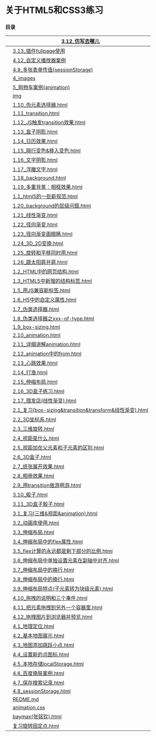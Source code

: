 # 关于HTML5和CSS3练习



### 目录

|      | [3.12_仿写去哪儿](https://MickeyClub.github.io/HTML5-CSS3/3.12_%E4%BB%BF%E5%86%99%E5%8E%BB%E5%93%AA%E5%84%BF) |
| ---- | ------------------------------------------------------------ |
|      | [3.13_插件fullpage使用](https://MickeyClub.github.io/HTML5-CSS3/3.13_%E6%8F%92%E4%BB%B6fullpage%E4%BD%BF%E7%94%A8) |
|      | [4.12_自定义播放器案例](http://zmqblog.top/HTML5-CSS3/4.12_%E8%87%AA%E5%AE%9A%E4%B9%89%E6%92%AD%E6%94%BE%E5%99%A8%E6%A1%88%E4%BE%8B/%E8%87%AA%E5%AE%9A%E4%B9%89%E6%92%AD%E6%94%BE%E5%99%A8.html) |
|      | [4.9_多张表单传值(sessionStorage)](https://MickeyClub.github.io/HTML5-CSS3/4.9_%E5%A4%9A%E5%BC%A0%E8%A1%A8%E5%8D%95%E4%BC%A0%E5%80%BC(sessionStorage)) |
|      | [4_images](https://MickeyClub.github.io/HTML5-CSS3/4_images) |
|      | [5_购物车案例(animation)](https://MickeyClub.github.io/HTML5-CSS3/5_%E8%B4%AD%E7%89%A9%E8%BD%A6%E6%A1%88%E4%BE%8B(animation)) |
|      | [img](https://MickeyClub.github.io/HTML5-CSS3/img)           |
|      | [1.10_伪元素选择器.html](https://MickeyClub.github.io/HTML5-CSS3/1.10_%E4%BC%AA%E5%85%83%E7%B4%A0%E9%80%89%E6%8B%A9%E5%99%A8.html) |
|      | [1.11_transition.html](https://MickeyClub.github.io/HTML5-CSS3/1.11_transition.html) |
|      | [1.12_JS触发transition效果.html](https://MickeyClub.github.io/HTML5-CSS3/1.12_JS%E8%A7%A6%E5%8F%91transition%E6%95%88%E6%9E%9C.html) |
|      | [1.13_盒子阴影.html](https://MickeyClub.github.io/HTML5-CSS3/1.13_%E7%9B%92%E5%AD%90%E9%98%B4%E5%BD%B1.html) |
|      | [1.14_日历效果.html](https://MickeyClub.github.io/HTML5-CSS3/1.14_%E6%97%A5%E5%8E%86%E6%95%88%E6%9E%9C.html) |
|      | [1.15_隔行变色&移入变色.html](https://MickeyClub.github.io/HTML5-CSS3/1.15_%E9%9A%94%E8%A1%8C%E5%8F%98%E8%89%B2%26%E7%A7%BB%E5%85%A5%E5%8F%98%E8%89%B2.html) |
|      | [1.16_文字阴影.html](https://MickeyClub.github.io/HTML5-CSS3/1.16_%E6%96%87%E5%AD%97%E9%98%B4%E5%BD%B1.html) |
|      | [1.17_浮雕文字.html](https://MickeyClub.github.io/HTML5-CSS3/1.17_%E6%B5%AE%E9%9B%95%E6%96%87%E5%AD%97.html) |
|      | [1.18_background.html](https://MickeyClub.github.io/HTML5-CSS3/1.18_background.html) |
|      | [1.19_多重背景：相框效果.html](https://MickeyClub.github.io/HTML5-CSS3/1.19_%E5%A4%9A%E9%87%8D%E8%83%8C%E6%99%AF%EF%BC%9A%E7%9B%B8%E6%A1%86%E6%95%88%E6%9E%9C.html) |
|      | [1.1_html5的一些新规范.html](https://MickeyClub.github.io/HTML5-CSS3/1.1_html5%E7%9A%84%E4%B8%80%E4%BA%9B%E6%96%B0%E8%A7%84%E8%8C%83.html) |
|      | [1.20_background的层级问题.html](https://MickeyClub.github.io/HTML5-CSS3/1.20_background%E7%9A%84%E5%B1%82%E7%BA%A7%E9%97%AE%E9%A2%98.html) |
|      | [1.21_线性渐变.html](https://MickeyClub.github.io/HTML5-CSS3/1.21_%E7%BA%BF%E6%80%A7%E6%B8%90%E5%8F%98.html) |
|      | [1.22_径向渐变.html](https://MickeyClub.github.io/HTML5-CSS3/1.22_%E5%BE%84%E5%90%91%E6%B8%90%E5%8F%98.html) |
|      | [1.23_径向渐变画眼睛.html](https://MickeyClub.github.io/HTML5-CSS3/1.23_%E5%BE%84%E5%90%91%E6%B8%90%E5%8F%98%E7%94%BB%E7%9C%BC%E7%9D%9B.html) |
|      | [1.24_3D_2D变换.html](https://MickeyClub.github.io/HTML5-CSS3/1.24_3D_2D%E5%8F%98%E6%8D%A2.html) |
|      | [1.25_旋转和平移同时用.html](https://MickeyClub.github.io/HTML5-CSS3/1.25_%E6%97%8B%E8%BD%AC%E5%92%8C%E5%B9%B3%E7%A7%BB%E5%90%8C%E6%97%B6%E7%94%A8.html) |
|      | [1.26_跟太阳肩并肩.html](https://MickeyClub.github.io/HTML5-CSS3/1.26_%E8%B7%9F%E5%A4%AA%E9%98%B3%E8%82%A9%E5%B9%B6%E8%82%A9.html) |
|      | [1.2_HTML中的网页结构.html](https://MickeyClub.github.io/HTML5-CSS3/1.2_HTML%E4%B8%AD%E7%9A%84%E7%BD%91%E9%A1%B5%E7%BB%93%E6%9E%84.html) |
|      | [1.3_HTML5中新增的结构标签.html](https://MickeyClub.github.io/HTML5-CSS3/1.3_HTML5%E4%B8%AD%E6%96%B0%E5%A2%9E%E7%9A%84%E7%BB%93%E6%9E%84%E6%A0%87%E7%AD%BE.html) |
|      | [1.5_用JS兼容新标签.html](https://MickeyClub.github.io/HTML5-CSS3/1.5_%E7%94%A8JS%E5%85%BC%E5%AE%B9%E6%96%B0%E6%A0%87%E7%AD%BE.html) |
|      | [1.6_H5中的自定义属性.html](https://MickeyClub.github.io/HTML5-CSS3/1.6_H5%E4%B8%AD%E7%9A%84%E8%87%AA%E5%AE%9A%E4%B9%89%E5%B1%9E%E6%80%A7.html) |
|      | [1.7_伪类选择器.html](https://MickeyClub.github.io/HTML5-CSS3/1.7_%E4%BC%AA%E7%B1%BB%E9%80%89%E6%8B%A9%E5%99%A8.html) |
|      | [1.8_伪类选择器之xxx-of-type.html](https://MickeyClub.github.io/HTML5-CSS3/1.8_%E4%BC%AA%E7%B1%BB%E9%80%89%E6%8B%A9%E5%99%A8%E4%B9%8Bxxx-of-type.html) |
|      | [1.9_box-sizing.html](https://MickeyClub.github.io/HTML5-CSS3/1.9_box-sizing.html) |
|      | [2.10_animation.html](https://MickeyClub.github.io/HTML5-CSS3/2.10_animation.html) |
|      | [2.11_详细讲解animation.html](https://MickeyClub.github.io/HTML5-CSS3/2.11_%E8%AF%A6%E7%BB%86%E8%AE%B2%E8%A7%A3animation.html) |
|      | [2.12_animation中的from.html](https://MickeyClub.github.io/HTML5-CSS3/2.12_animation%E4%B8%AD%E7%9A%84from.html) |
|      | [2.13_心跳效果.html](https://MickeyClub.github.io/HTML5-CSS3/2.13_%E5%BF%83%E8%B7%B3%E6%95%88%E6%9E%9C.html) |
|      | [2.14_打渔.html](https://MickeyClub.github.io/HTML5-CSS3/2.14_%E6%89%93%E6%B8%94.html) |
|      | [2.15_伸缩布局.html](https://MickeyClub.github.io/HTML5-CSS3/2.15_%E4%BC%B8%E7%BC%A9%E5%B8%83%E5%B1%80.html) |
|      | [2.16_3D盒子练习.html](https://MickeyClub.github.io/HTML5-CSS3/2.16_3D%E7%9B%92%E5%AD%90%E7%BB%83%E4%B9%A0.html) |
|      | [2.17_理发店(线性渐变).html](https://MickeyClub.github.io/HTML5-CSS3/2.17_%E7%90%86%E5%8F%91%E5%BA%97(%E7%BA%BF%E6%80%A7%E6%B8%90%E5%8F%98).html) |
|      | [2.1_复习(box-sizing&transition&transform&线性渐变).html](https://MickeyClub.github.io/HTML5-CSS3/2.1_%E5%A4%8D%E4%B9%A0(box-sizing%26transition%26transform%26%E7%BA%BF%E6%80%A7%E6%B8%90%E5%8F%98).html) |
|      | [2.2_3D坐标系.html](https://MickeyClub.github.io/HTML5-CSS3/2.2_3D%E5%9D%90%E6%A0%87%E7%B3%BB.html) |
|      | [2.3_三维旋转.html](https://MickeyClub.github.io/HTML5-CSS3/2.3_%E4%B8%89%E7%BB%B4%E6%97%8B%E8%BD%AC.html) |
|      | [2.4_视距是什么.html](https://MickeyClub.github.io/HTML5-CSS3/2.4_%E8%A7%86%E8%B7%9D%E6%98%AF%E4%BB%80%E4%B9%88.html) |
|      | [2.5_视距加在父元素和子元素的区别.html](https://MickeyClub.github.io/HTML5-CSS3/2.5_%E8%A7%86%E8%B7%9D%E5%8A%A0%E5%9C%A8%E7%88%B6%E5%85%83%E7%B4%A0%E5%92%8C%E5%AD%90%E5%85%83%E7%B4%A0%E7%9A%84%E5%8C%BA%E5%88%AB.html) |
|      | [2.6_3D盒子.html](https://MickeyClub.github.io/HTML5-CSS3/2.6_3D%E7%9B%92%E5%AD%90.html) |
|      | [2.7_纸张展开效果.html](https://MickeyClub.github.io/HTML5-CSS3/2.7_%E7%BA%B8%E5%BC%A0%E5%B1%95%E5%BC%80%E6%95%88%E6%9E%9C.html) |
|      | [2.8_相册效果.html](https://MickeyClub.github.io/HTML5-CSS3/2.8_%E7%9B%B8%E5%86%8C%E6%95%88%E6%9E%9C.html) |
|      | [2.9_用transition做游啊游.html](https://MickeyClub.github.io/HTML5-CSS3/2.9_%E7%94%A8transition%E5%81%9A%E6%B8%B8%E5%95%8A%E6%B8%B8.html) |
|      | [3.10_骰子.html](https://MickeyClub.github.io/HTML5-CSS3/3.10_%E9%AA%B0%E5%AD%90.html) |
|      | [3.11_3D盒子骰子.html](https://MickeyClub.github.io/HTML5-CSS3/3.11_3D%E7%9B%92%E5%AD%90%E9%AA%B0%E5%AD%90.html) |
|      | [3.1_复习(三维&视距&animation).html](https://MickeyClub.github.io/HTML5-CSS3/3.1_%E5%A4%8D%E4%B9%A0(%E4%B8%89%E7%BB%B4%26%E8%A7%86%E8%B7%9D%26animation).html) |
|      | [3.2_动画库使用.html](https://MickeyClub.github.io/HTML5-CSS3/3.2_%E5%8A%A8%E7%94%BB%E5%BA%93%E4%BD%BF%E7%94%A8.html) |
|      | [3.3_伸缩布局.html](https://MickeyClub.github.io/HTML5-CSS3/3.3_%E4%BC%B8%E7%BC%A9%E5%B8%83%E5%B1%80.html) |
|      | [3.4_伸缩布局中的flex属性.html](https://MickeyClub.github.io/HTML5-CSS3/3.4_%E4%BC%B8%E7%BC%A9%E5%B8%83%E5%B1%80%E4%B8%AD%E7%9A%84flex%E5%B1%9E%E6%80%A7.html) |
|      | [3.5_flex计算的永远都是剩下部分的比例.html](https://MickeyClub.github.io/HTML5-CSS3/3.5_flex%E8%AE%A1%E7%AE%97%E7%9A%84%E6%B0%B8%E8%BF%9C%E9%83%BD%E6%98%AF%E5%89%A9%E4%B8%8B%E9%83%A8%E5%88%86%E7%9A%84%E6%AF%94%E4%BE%8B.html) |
|      | [3.6_伸缩布局中单独设置元素在副轴中对齐.html](https://MickeyClub.github.io/HTML5-CSS3/3.6_%E4%BC%B8%E7%BC%A9%E5%B8%83%E5%B1%80%E4%B8%AD%E5%8D%95%E7%8B%AC%E8%AE%BE%E7%BD%AE%E5%85%83%E7%B4%A0%E5%9C%A8%E5%89%AF%E8%BD%B4%E4%B8%AD%E5%AF%B9%E9%BD%90.html) |
|      | [3.7_伸缩布局中的换行.html](https://MickeyClub.github.io/HTML5-CSS3/3.7_%E4%BC%B8%E7%BC%A9%E5%B8%83%E5%B1%80%E4%B8%AD%E7%9A%84%E6%8D%A2%E8%A1%8C.html) |
|      | [3.8_伸缩布局中的换行.html](https://MickeyClub.github.io/HTML5-CSS3/3.8_%E4%BC%B8%E7%BC%A9%E5%B8%83%E5%B1%80%E4%B8%AD%E7%9A%84%E6%8D%A2%E8%A1%8C.html) |
|      | [3.9_伸缩布局特点(子元素转为块级元素).html](https://MickeyClub.github.io/HTML5-CSS3/3.9_%E4%BC%B8%E7%BC%A9%E5%B8%83%E5%B1%80%E7%89%B9%E7%82%B9(%E5%AD%90%E5%85%83%E7%B4%A0%E8%BD%AC%E4%B8%BA%E5%9D%97%E7%BA%A7%E5%85%83%E7%B4%A0).html) |
|      | [4.10_拖拽的说明和三个事件.html](https://MickeyClub.github.io/HTML5-CSS3/4.10_%E6%8B%96%E6%8B%BD%E7%9A%84%E8%AF%B4%E6%98%8E%E5%92%8C%E4%B8%89%E4%B8%AA%E4%BA%8B%E4%BB%B6.html) |
|      | [4.11_把元素拖拽到另外一个容器里.html](https://MickeyClub.github.io/HTML5-CSS3/4.11_%E6%8A%8A%E5%85%83%E7%B4%A0%E6%8B%96%E6%8B%BD%E5%88%B0%E5%8F%A6%E5%A4%96%E4%B8%80%E4%B8%AA%E5%AE%B9%E5%99%A8%E9%87%8C.html) |
|      | [4.12_拖拽图片到浏览器并预览.html](https://MickeyClub.github.io/HTML5-CSS3/4.12_%E6%8B%96%E6%8B%BD%E5%9B%BE%E7%89%87%E5%88%B0%E6%B5%8F%E8%A7%88%E5%99%A8%E5%B9%B6%E9%A2%84%E8%A7%88.html) |
|      | [4.1_地理定位.html](https://MickeyClub.github.io/HTML5-CSS3/4.1_%E5%9C%B0%E7%90%86%E5%AE%9A%E4%BD%8D.html) |
|      | [4.2_基本地图展示.html](https://MickeyClub.github.io/HTML5-CSS3/4.2_%E5%9F%BA%E6%9C%AC%E5%9C%B0%E5%9B%BE%E5%B1%95%E7%A4%BA.html) |
|      | [4.3_地图添加跳跃小点.html](https://MickeyClub.github.io/HTML5-CSS3/4.3_%E5%9C%B0%E5%9B%BE%E6%B7%BB%E5%8A%A0%E8%B7%B3%E8%B7%83%E5%B0%8F%E7%82%B9.html) |
|      | [4.4_设置新的点图标.html](https://MickeyClub.github.io/HTML5-CSS3/4.4_%E8%AE%BE%E7%BD%AE%E6%96%B0%E7%9A%84%E7%82%B9%E5%9B%BE%E6%A0%87.html) |
|      | [4.5_本地存储localStorage.html](https://MickeyClub.github.io/HTML5-CSS3/4.5_%E6%9C%AC%E5%9C%B0%E5%AD%98%E5%82%A8localStorage.html) |
|      | [4.6_百度换肤案例.html](https://MickeyClub.github.io/HTML5-CSS3/4.6_%E7%99%BE%E5%BA%A6%E6%8D%A2%E8%82%A4%E6%A1%88%E4%BE%8B.html) |
|      | [4.7_保存搜索记录.html](https://MickeyClub.github.io/HTML5-CSS3/4.7_%E4%BF%9D%E5%AD%98%E6%90%9C%E7%B4%A2%E8%AE%B0%E5%BD%95.html) |
|      | [4.8_sessionStorage.html](https://MickeyClub.github.io/HTML5-CSS3/4.8_sessionStorage.html) |
|      | [REDME.md](https://MickeyClub.github.io/HTML5-CSS3/REDME.md) |
|      | [animation.css](https://MickeyClub.github.io/HTML5-CSS3/animation.css) |
|      | [baymax(张铭钦).html](https://MickeyClub.github.io/HTML5-CSS3/baymax(%E5%BC%A0%E9%93%AD%E9%92%A6).html) |
|      | [复习旋转固定点.html](https://MickeyClub.github.io/HTML5-CSS3/%E5%A4%8D%E4%B9%A0%E6%97%8B%E8%BD%AC%E5%9B%BA%E5%AE%9A%E7%82%B9.html) |